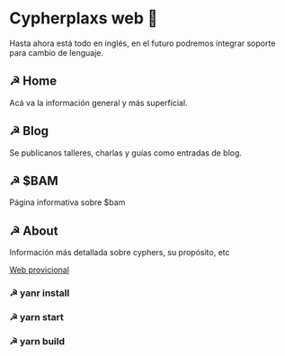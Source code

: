 # Cypherplaxs web 🚀

Hasta ahora está todo en inglés, en el futuro podremos integrar soporte para cambio de lenguaje.

## ☭ Home

Acá va la información general y más superficial.

##  ☭ Blog

Se publicanos talleres, charlas y guías como entradas de blog.

## ☭ $BAM

Página informativa sobre $bam

##  ☭ About

Información más detallada sobre cyphers, su propósito, etc


[Web provicional](https://cypherplatxs.github.io/web/)




### ☭ 	yanr install 
### ☭	  yarn start    
### ☭ 	yarn build    
